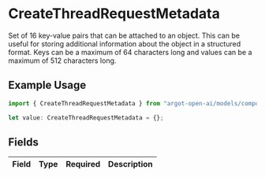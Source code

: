 # CreateThreadRequestMetadata

Set of 16 key-value pairs that can be attached to an object. This can be useful for storing additional information about the object in a structured format. Keys can be a maximum of 64 characters long and values can be a maximum of 512 characters long.


## Example Usage

```typescript
import { CreateThreadRequestMetadata } from "argot-open-ai/models/components";

let value: CreateThreadRequestMetadata = {};
```

## Fields

| Field       | Type        | Required    | Description |
| ----------- | ----------- | ----------- | ----------- |